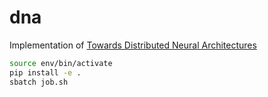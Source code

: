 # dna

Implementation of [Towards Distributed Neural Architectures](https://arxiv.org/abs/2506.22389)

```sh
source env/bin/activate
pip install -e .
sbatch job.sh
```
